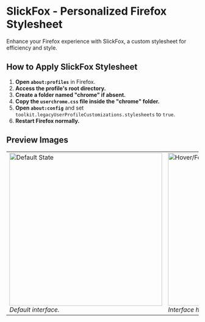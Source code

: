 # SlickFox - Personalized Firefox Stylesheet

Enhance your Firefox experience with SlickFox, a custom stylesheet for efficiency and style.

## How to Apply SlickFox Stylesheet

1. **Open `about:profiles`** in Firefox.
2. **Access the profile's root directory.**
3. **Create a folder named "chrome" if absent.**
4. **Copy the `userchrome.css` file inside the "chrome" folder.**
5. **Open `about:config`** and set `toolkit.legacyUserProfileCustomizations.stylesheets` to `true`.
6. **Restart Firefox normally.**

## Preview Images

<table>
  <tr>
    <td><img src="https://github.com/Kamimusuhi/SlickFox/assets/130303898/b47867d4-1584-4c13-baca-0cb9a4573f08" alt="Default State" width="400"/><br><em>Default interface.</em></td>
    <td><img src="https://github.com/Kamimusuhi/SlickFox/assets/130303898/d839d68d-7027-42dd-90d2-fc31c64270d4" alt="Hover/Focus State" width="400"/><br><em>Interface hovered/focused.</em></td>
  </tr>
</table>

